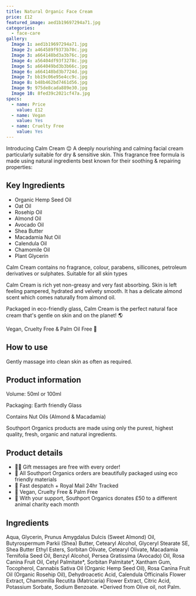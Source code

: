 ```yaml
---
title: Natural Organic Face Cream
price: £12
featured_image: aed1b19697294a71.jpg
categories:
  - face-care
gallery:
  Image 1: aed1b19697294a71.jpg
  Image 2: a464589f9373b70c.jpg
  Image 3: a664148bd3a3b76c.jpg
  Image 4: a56404df93f3278c.jpg
  Image 5: a664049bd3b3b66c.jpg
  Image 6: a664148bd3b7724d.jpg
  Image 7: bb19c06e95e4cc9c.jpg
  Image 8: b48b462bd7461d56.jpg
  Image 9: 975de8cada889e30.jpg
  Image 10: 8fed39c2021cf47a.jpg
specs:
  - name: Price
    value: £12
  - name: Vegan
    value: Yes
  - name: Cruelty Free
    value: Yes
---
```


Introducing Calm Cream 😌 A deeply nourishing and calming facial cream particularly suitable for dry & sensitive skin. This fragrance free formula is made using natural ingredients best known for their soothing & repairing properties:

## Key Ingredients

- Organic Hemp Seed Oil
- Oat Oil
- Rosehip Oil
- Almond Oil
- Avocado Oil
- Shea Butter
- Macadamia Nut Oil
- Calendula Oil
- Chamomile Oil
- Plant Glycerin

Calm Cream contains no fragrance, colour, parabens, sillicones, petroleum derivatives or sulphates.
Suitable for all skin types

Calm Cream is rich yet non-greasy and very fast absorbing. Skin is left feeling pampered, hydrated and velvety smooth. It has a delicate almond scent which comes naturally from almond oil.

Packaged in eco-friendly glass, Calm Cream is the perfect natural face cream that's gentle on skin and on the planet! 🌎

Vegan, Cruelty Free & Palm Oil Free 🦧

## How to use

Gently massage into clean skin as often as required.

## Product information

Volume: 50ml or 100ml

Packaging: Earth friendly Glass

Contains Nut Oils (Almond & Macadamia)

Southport Organics products are made using only the purest, highest quality, fresh, organic and natural ingredients.

## Product details

- ✍🏼 Gift messages are free with every order!
- 🌿 All Southport Organics orders are beautifully packaged using eco friendly materials
- 📮 Fast despatch + Royal Mail 24hr Tracked
- 🐰 Vegan, Cruelty Free & Palm Free
- 🐾 With your support, Southport Organics donates £50 to a different animal charity each month

## Ingredients

Aqua, Glycerin, Prunus Amygdalus Dulcis (Sweet Almond) Oil, Butyrospermum Parkii (Shea) Butter, Cetearyl Alcohol, Glyceryl Stearate SE, Shea Butter Ethyl Esters, Sorbitan Olivate, Cetearyl Olivate, Macadamia Ternifolia Seed Oil, Benzyl Alcohol, Persea Gratissima (Avocado) Oil, Rosa Canina Fruit Oil, Cetyl Palmitate*, Sorbitan Palmitate*, Xantham Gum, Tocopherol, Cannabis Sativa Oil (Organic Hemp Seed Oil), Rosa Canina Fruit Oil (Organic Rosehip Oil), Dehydroacetic Acid, Calendula Officinalis Flower Extract, Chamomilla Recutita (Matricaria) Flower Extract, Citric Acid, Potassium Sorbate, Sodium Benzoate.
\*Derived from Olive oil, not Palm.
